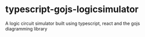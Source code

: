 # typescript-gojs-logicsimulator
A logic circuit simulator built using typescript, react and the gojs diagramming library
